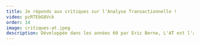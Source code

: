 ```yaml
---
title: Je réponds aux critiques sur l'Analyse Transactionnelle !
video: pzRTEbG8Vck
order: 14
image: critiques-at.jpeg
description: Développée dans les années 60 par Eric Berne, L'AT est l'approche psy préférée de Catherine. Peu connue en France elle, l'AT est pourtant critiquée. Elle est parfois accusée d'être une pseudo science, de ne pas être prouvée scientifiquement, voir même d'être dangereuse. Qu'en est-il vraiment ?
---
```

